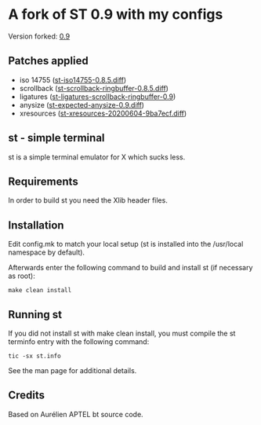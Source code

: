 # A fork of ST 0.9 with my configs

Version forked: [0.9](https://dl.suckless.org/st/st-0.9.tar.gz)

## Patches applied

* iso 14755 ([st-iso14755-0.8.5.diff][iso])
* scrollback ([st-scrollback-ringbuffer-0.8.5.diff][scrollback])
* ligatures ([st-ligatures-scrollback-ringbuffer-0.9][ligatures])
* anysize ([st-expected-anysize-0.9.diff][anysize])
* xresources ([st-xresources-20200604-9ba7ecf.diff][xresources])

[iso]: https://st.suckless.org/patches/iso14755/st-iso14755-0.8.5.diff
[scrollback]: https://st.suckless.org/patches/scrollback/st-scrollback-ringbuffer-0.8.5.diff
[ligatures]: https://st.suckless.org/patches/ligatures/0.9/st-ligatures-scrollback-ringbuffer-20230105-0.9.diff
[anysize]: https://st.suckless.org/patches/anysize/st-expected-anysize-0.9.diff
[xresources]: https://st.suckless.org/patches/xresources/st-xresources-20200604-9ba7ecf.diff

st - simple terminal
--------------------
st is a simple terminal emulator for X which sucks less.


Requirements
------------
In order to build st you need the Xlib header files.


Installation
------------
Edit config.mk to match your local setup (st is installed into
the /usr/local namespace by default).

Afterwards enter the following command to build and install st (if
necessary as root):

    make clean install


Running st
----------
If you did not install st with make clean install, you must compile
the st terminfo entry with the following command:

    tic -sx st.info

See the man page for additional details.

Credits
-------
Based on Aurélien APTEL <aurelien dot aptel at gmail dot com> bt source code.
